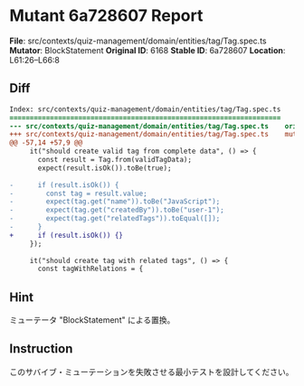 # Mutant 6a728607 Report

**File**: src/contexts/quiz-management/domain/entities/tag/Tag.spec.ts
**Mutator**: BlockStatement
**Original ID**: 6168
**Stable ID**: 6a728607
**Location**: L61:26–L66:8

## Diff

```diff
Index: src/contexts/quiz-management/domain/entities/tag/Tag.spec.ts
===================================================================
--- src/contexts/quiz-management/domain/entities/tag/Tag.spec.ts	original
+++ src/contexts/quiz-management/domain/entities/tag/Tag.spec.ts	mutated #6168
@@ -57,14 +57,9 @@
     it("should create valid tag from complete data", () => {
       const result = Tag.from(validTagData);
       expect(result.isOk()).toBe(true);
 
-      if (result.isOk()) {
-        const tag = result.value;
-        expect(tag.get("name")).toBe("JavaScript");
-        expect(tag.get("createdBy")).toBe("user-1");
-        expect(tag.get("relatedTags")).toEqual([]);
-      }
+      if (result.isOk()) {}
     });
 
     it("should create tag with related tags", () => {
       const tagWithRelations = {
```

## Hint

ミューテータ "BlockStatement" による置換。

## Instruction

このサバイブ・ミューテーションを失敗させる最小テストを設計してください。
